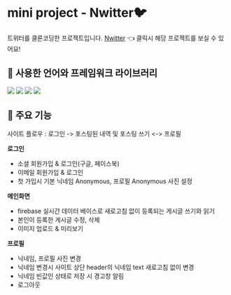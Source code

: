 # mini project - Nwitter🐦 
트위터를 클론코딩한 프로젝트입니다. [Nwitter](https://eunjeong90.github.io/nwitter, "nwitter link") 👈 클릭시 해당 프로젝트를 보실 수 있어요!  


## 🌈 사용한 언어와 프레임워크 라이브러리
<img src="https://img.shields.io/badge/React-61DAFB?style=for-the-badge&logo=React&logoColor=black" /> <img src="https://img.shields.io/badge/Javascript-F7DF1E?style=for-the-badge&logo=javascript&logoColor=black" /> <img src="https://img.shields.io/badge/Firebase-FFCA28?style=for-the-badge&logo=firebase&logoColor=black" /> <img src="https://img.shields.io/badge/StyledComponents-DB7093?style=for-the-badge&logo=StyledComponents&logoColor=black" />

## 📌 주요 기능
사이트 플로우 : 로그인 -> 포스팅된 내역 및 포스팅 쓰기 <-> 프로필  

**로그인**  
  - 소셜 회원가입 & 로그인(구글, 페이스북)
  - 이메일 회원가입 & 로그인
  - 첫 가입시 기본 닉네임 Anonymous, 프로필 Anonymous 사진 설정
  
**메인화면**
  - firebase 실시간 데이터 베이스로 새로고침 없이 등록되는 게시글 쓰기와 읽기
  - 본인이 등록한 게시글 수정, 삭제
  - 이미지 업로드 & 미리보기  
  
**프로필**
  - 닉네임, 프로필 사진 변경
  - 닉네임 변경시 사이트 상단 header의 닉네임 text 새로고침 없이 변경
  - 닉네임 빈값인 상태로 저장 시 경고창 알림
  - 로그아웃
